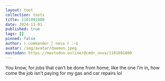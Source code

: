 ```yaml
---
layout: toot
collection: toots
title: 1101091800
date: 2024-11-01
published: true
tags: []
pinned: false
author: ⸸ commander ░ nova ⸸ :~$
avatar: /img/avatar/daemon.jpeg
mastodon: https://mastodon.online/@cmdr_nova/1101091800
---
```


You know, for jobs that can’t be done from home, like the one I’m in, how come the job isn’t paying for my gas and car repairs lol
